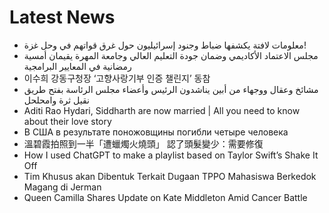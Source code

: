 # Latest News
-  معلومات لافتة يكشفها ضباط وجنود إسرائيليون حول غرق قواتهم في وحل غزة!
-  مجلس الاعتماد الأكاديمي وضمان جودة التعليم العالي وجامعة المهرة يقيمان أمسية رمضانية في المعايير البرامجية
-  이수희 강동구청장 ‘고향사랑기부 인증 챌린지’ 동참
-  مشائخ وعقال ووجهاء من أبين يناشدون الرئيس وأعضاء مجلس الرئاسة بفتح طريق نقيل ثرة وامحلحل
-  Aditi Rao Hydari, Siddharth are now married | All you need to know about their love story
-  В США в результате поножовщины погибли четыре человека
-  溫碧霞拍照到一半「遭蠟燭火燒頭」 認了頭髮變少：需要修復
-  How I used ChatGPT to make a playlist based on Taylor Swift’s Shake It Off
-  Tim Khusus akan Dibentuk Terkait Dugaan TPPO Mahasiswa Berkedok Magang di Jerman
-  Queen Camilla Shares Update on Kate Middleton Amid Cancer Battle
